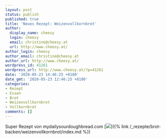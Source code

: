```yaml
---
layout: post
status: publish
published: true
title: 'Neues Rezept: Weizenvollkornbrot'
author:
  display_name: cheesy
  login: cheesy
  email: christine@cheesy.at
  url: http://www.cheesy.at/
author_login: cheesy
author_email: christine@cheesy.at
author_url: http://www.cheesy.at/
wordpress_id: 41261
wordpress_url: http://www.cheesy.at/?p=41261
date: '2020-05-23 14:46:25 +0100'
date_gmt: '2020-05-23 12:46:25 +0100'
categories:
- Rezept
- Essen
- Brot
- Weizenvollkornbrot
- Vollkornbrot
comments: []
---
```

Super Rezept von mydailysourdoughbread.com
[![](http://www.cheesy.at/wp-content/uploads/Vollkornbrot-1.jpg)]({% link /_rezepte/brot-backen/weizenvollkornbrot/index.md %})
